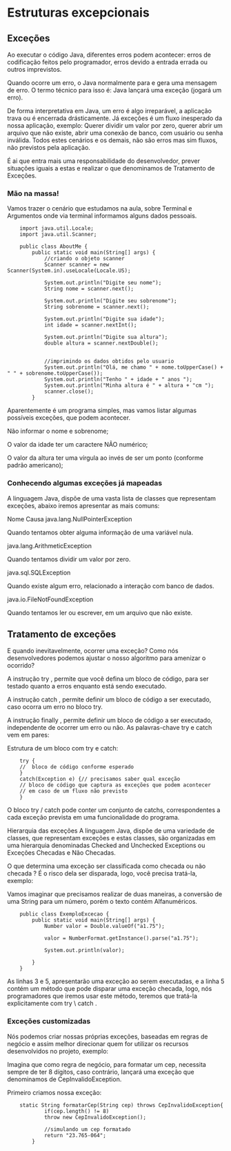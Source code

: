 # Estruturas excepcionais

## Exceções
Ao executar o código Java, diferentes erros podem acontecer: erros de codificação feitos pelo programador, erros devido a entrada errada ou outros imprevistos.

Quando ocorre um erro, o Java normalmente para e gera uma mensagem de erro. O termo técnico para isso é: Java lançará uma exceção (jogará um erro).

De forma interpretativa em Java, um erro é algo irreparável, a aplicação trava ou é encerrada drásticamente. Já exceções é um fluxo inesperado da nossa aplicação, exemplo: Querer dividir um valor por zero, querer abrir um arquivo que não existe, abrir uma conexão de banco, com usuário ou senha inválida. Todos estes cenários e os demais, não são erros mas sim fluxos, não previstos pela aplicação.

É ai que entra mais uma responsabilidade do desenvolvedor, prever situações iguais a estas e realizar o que denominamos de Tratamento de Exceções.

### Mão na massa!
Vamos trazer o cenário que estudamos na aula, sobre Terminal e Argumentos onde via terminal informamos alguns dados pessoais.

		import java.util.Locale;
		import java.util.Scanner;

		public class AboutMe {
			public static void main(String[] args) {
				//criando o objeto scanner
				Scanner scanner = new Scanner(System.in).useLocale(Locale.US);
				
				System.out.println("Digite seu nome");
				String nome = scanner.next();
				
				System.out.println("Digite seu sobrenome");
				String sobrenome = scanner.next();

				System.out.println("Digite sua idade");
				int idade = scanner.nextInt();
				
				System.out.println("Digite sua altura");
				double altura = scanner.nextDouble();

				
				//imprimindo os dados obtidos pelo usuario
				System.out.println("Olá, me chamo " + nome.toUpperCase() + " " + sobrenome.toUpperCase());
				System.out.println("Tenho " + idade + " anos ");
				System.out.println("Minha altura é " + altura + "cm ");
				scanner.close();   
			}

Aparentemente é um programa simples, mas vamos listar algumas possíveis exceções, que podem acontecer.

Não informar o nome e sobrenome;

O valor da idade ter um caractere NÃO numérico;

O valor da altura ter uma vírgula ao invés de ser um ponto (conforme padrão americano);

### Conhecendo algumas exceções já mapeadas
A linguagem Java, dispõe de uma vasta lista de classes que representam exceções, abaixo iremos apresentar as mais comuns:

Nome	Causa
java.lang.NullPointerException

Quando tentamos obter alguma informação de uma variável nula.

java.lang.ArithmeticException

Quando tentamos dividir um valor por zero.

java.sql.SQLException

Quando existe algum erro, relacionado a interação com banco de dados.

java.io.FileNotFoundException

Quando tentamos ler ou escrever, em um arquivo que não existe.



## Tratamento de exceções
E quando inevitavelmente, ocorrer uma exceção? Como nós desenvolvedores podemos ajustar o nosso algoritmo para amenizar o ocorrido?

A instrução 
try
, permite que você defina um bloco de código, para ser testado quanto a erros enquanto está sendo executado.

A instrução 
catch
, permite definir um bloco de código a ser executado, caso ocorra um erro no bloco try.

A instrução 
finally
, permite definir um bloco de código a ser executado, independente de ocorrer um erro ou não. As palavras-chave try e catch vem em pares:

Estrutura de um bloco com try e catch:

		try {
		//  bloco de código conforme esperado
		}
		catch(Exception e) {// precisamos saber qual exceção
		// bloco de código que captura as exceções que podem acontecer
		// em caso de um fluxo não previsto
		}

O bloco 
try
 / 
catch
 pode conter um conjunto de catchs, correspondentes a cada exceção prevista em uma funcionalidade do programa.

 Hierarquia das exceções
A linguagem Java, dispõe de uma variedade de classes, que representam exceções e estas classes, são organizadas em uma hierarquia denominadas Checked and Unchecked Exceptions ou Exceções Checadas e Não Checadas.

O que determina uma exceção ser classificada como checada ou não checada ?
É o risco dela ser disparada, logo, você precisa tratá-la, exemplo:

Vamos imaginar que precisamos realizar de duas maneiras, a conversão de uma String para um número, porém o texto contém Alfanuméricos.

		public class ExemploExcecao {
			public static void main(String[] args) {
				Number valor = Double.valueOf("a1.75");

				valor = NumberFormat.getInstance().parse("a1.75");
				
				System.out.println(valor);
			
			}
		}

As linhas 3 e 5, apresentarão uma exceção ao serem executadas, e a linha 5 contém um método que pode disparar uma exceção checada, logo, nós programadores que iremos usar este método, teremos que tratá-la explicitamente com 
try \ catch
.

### Exceções customizadas
Nós podemos criar nossas próprias exceções, baseadas em regras de negócio e assim melhor direcionar quem for utilizar os recursos desenvolvidos no projeto, exemplo:

Imagina que como regra de negócio, para formatar um cep, necessita sempre de ter 8 dígitos, caso contrário, lançará uma exceção que denominamos de CepInvalidoException.

Primeiro criamos nossa exceção:

		static String formatarCep(String cep) throws CepInvalidoException{
				if(cep.length() != 8)
				throw new CepInvalidoException();
				
				//simulando um cep formatado
				return "23.765-064";
			}

